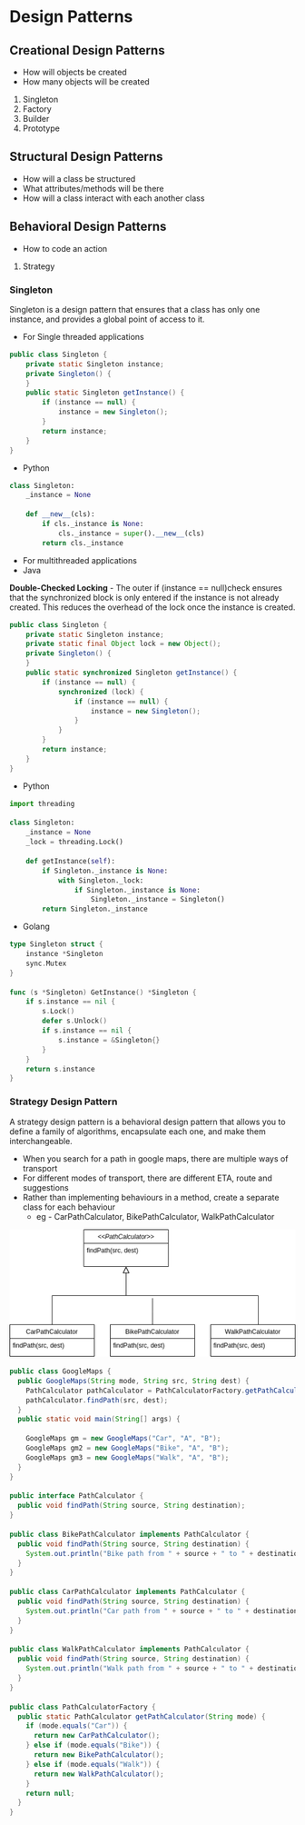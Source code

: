 # Design Patterns

## Creational Design Patterns

- How will objects be created
- How many objects will be created

1. Singleton
2. Factory
3. Builder
4. Prototype

## Structural Design Patterns

- How will a class be structured
- What attributes/methods will be there
- How will a class interact with each another class

## Behavioral Design Patterns

- How to code an action

1. Strategy

### Singleton

Singleton is a design pattern that ensures that a class has only one instance, and provides a global point of access to it.

- For Single threaded applications

```java
public class Singleton {
    private static Singleton instance;
    private Singleton() {
    }
    public static Singleton getInstance() {
        if (instance == null) {
            instance = new Singleton();
        }
        return instance;
    }
}
```
- Python
```python
class Singleton:
    _instance = None

    def __new__(cls):
        if cls._instance is None:
            cls._instance = super().__new__(cls)
        return cls._instance
```

- For multithreaded applications
- Java

<b>Double-Checked Locking</b> - The outer  if (instance == null)check ensures that the synchronized block is only entered if the instance is not already created. This reduces the overhead of the lock once the instance is created.
```java
public class Singleton {
    private static Singleton instance;
    private static final Object lock = new Object();
    private Singleton() {
    }
    public static synchronized Singleton getInstance() {
        if (instance == null) {
            synchronized (lock) {
                if (instance == null) {
                    instance = new Singleton();
                }
            }
        }
        return instance;
    }
}
```
- Python

```python
import threading

class Singleton:
    _instance = None
    _lock = threading.Lock()

    def getInstance(self):
        if Singleton._instance is None:
            with Singleton._lock:
                if Singleton._instance is None:
                    Singleton._instance = Singleton()
        return Singleton._instance
```

- Golang
```go
type Singleton struct {
    instance *Singleton
    sync.Mutex
}

func (s *Singleton) GetInstance() *Singleton {
    if s.instance == nil {
        s.Lock()
        defer s.Unlock()
        if s.instance == nil {
            s.instance = &Singleton{}
        }
    }
    return s.instance
}
```

### Strategy Design Pattern

A strategy design pattern is a behavioral design pattern that allows you to define a family of algorithms, encapsulate each one, and make them interchangeable.

- When you search for a path in google maps, there are multiple ways of transport
- For different modes of transport, there are different ETA, route and suggestions
- Rather than implementing behaviours in a method, create a separate class for each behaviour
  - eg - CarPathCalculator, BikePathCalculator, WalkPathCalculator

![Class Diagram](GoogleMapsStrategyDesignPatternClassDiagram.drawio.png)

```java
public class GoogleMaps {
  public GoogleMaps(String mode, String src, String dest) {
    PathCalculator pathCalculator = PathCalculatorFactory.getPathCalculator(mode);
    pathCalculator.findPath(src, dest);
  }
  public static void main(String[] args) {

    GoogleMaps gm = new GoogleMaps("Car", "A", "B");
    GoogleMaps gm2 = new GoogleMaps("Bike", "A", "B");
    GoogleMaps gm3 = new GoogleMaps("Walk", "A", "B");
  }
}

public interface PathCalculator {
  public void findPath(String source, String destination);
}

public class BikePathCalculator implements PathCalculator {
  public void findPath(String source, String destination) {
    System.out.println("Bike path from " + source + " to " + destination);
  }
}

public class CarPathCalculator implements PathCalculator {
  public void findPath(String source, String destination) {
    System.out.println("Car path from " + source + " to " + destination);
  }
}

public class WalkPathCalculator implements PathCalculator {
  public void findPath(String source, String destination) {
    System.out.println("Walk path from " + source + " to " + destination);
  }
}

public class PathCalculatorFactory {
  public static PathCalculator getPathCalculator(String mode) {
    if (mode.equals("Car")) {
      return new CarPathCalculator();
    } else if (mode.equals("Bike")) {
      return new BikePathCalculator();
    } else if (mode.equals("Walk")) {
      return new WalkPathCalculator();
    }
    return null;
  }
}
```
